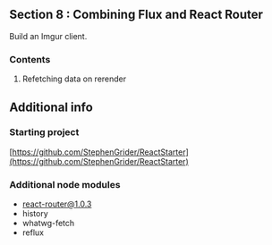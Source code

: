 ## Section 8 : Combining Flux and React Router

Build an Imgur client.

### Contents

1. Refetching data on rerender

## Additional info

### Starting project

[https://github.com/StephenGrider/ReactStarter](https://github.com/StephenGrider/ReactStarter)

### Additional node modules

- react-router@1.0.3
- history
- whatwg-fetch
- reflux
